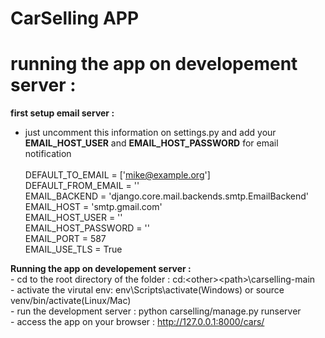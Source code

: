 # CarSelling APP
  

# running the app on developement server :

**first setup email server :** <br />

  - just uncomment this information on settings.py and add your **EMAIL_HOST_USER** and **EMAIL_HOST_PASSWORD** for email notification<br /><br />
    DEFAULT_TO_EMAIL = ['mike@example.org']\
    DEFAULT_FROM_EMAIL = '<paste your gmail account here>'\
    EMAIL_BACKEND = 'django.core.mail.backends.smtp.EmailBackend'\
    EMAIL_HOST = 'smtp.gmail.com'\
    EMAIL_HOST_USER = '<paste your gmail account here>'\
    EMAIL_HOST_PASSWORD = '<paste Google password or app password here>'\
    EMAIL_PORT = 587\
    EMAIL_USE_TLS = True
  
**Running the app on developement server :**<br />
    - cd to the root directory of the folder : cd:\<other>\<path>\carselling-main <br />
    - activate the virutal env: env\Scripts\activate(Windows) or source venv/bin/activate(Linux/Mac) <br />
    - run the development server : python carselling/manage.py runserver <br />
    - access the app on your browser : http://127.0.0.1:8000/cars/ <br />
